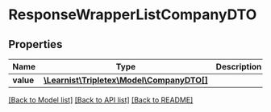# ResponseWrapperListCompanyDTO

## Properties
Name | Type | Description | Notes
------------ | ------------- | ------------- | -------------
**value** | [**\Learnist\Tripletex\Model\CompanyDTO[]**](CompanyDTO.md) |  | [optional] 

[[Back to Model list]](../../README.md#documentation-for-models) [[Back to API list]](../../README.md#documentation-for-api-endpoints) [[Back to README]](../../README.md)

